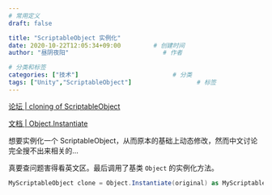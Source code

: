 ```yaml
---
# 常用定义
draft: false

title: "ScriptableObject 实例化"
date: 2020-10-22T12:05:34+09:00			# 创建时间
author: "昼阴夜阳"             				# 作者

# 分类和标签
categories: ["技术"]		            		# 分类
tags: ["Unity","ScriptableObject"]		    		# 标签
---
```


[论坛 | cloning of ScriptableObject](https://answers.unity.com/questions/39130/cloning-of-scriptableobject.html)

[文档 | Object.Instantiate](https://docs.unity3d.com/ScriptReference/Object.Instantiate.html)

想要实例化一个 ScriptableObject，从而原本的基础上动态修改，然而中文讨论完全搜不出来相关的...

真要查问题害得看英文区。最后调用了基类 `Object` 的实例化方法。

```c#
MyScriptableObject clone = Object.Instantiate(original) as MyScriptableObject;
```



